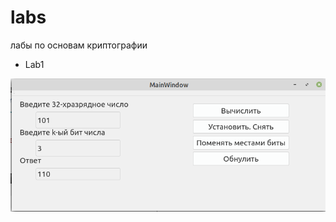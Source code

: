 # labs
лабы по основам криптографии

- Lab1

![Lab1](https://github.com/elizarpif/labs/blob/master/screen.png)
